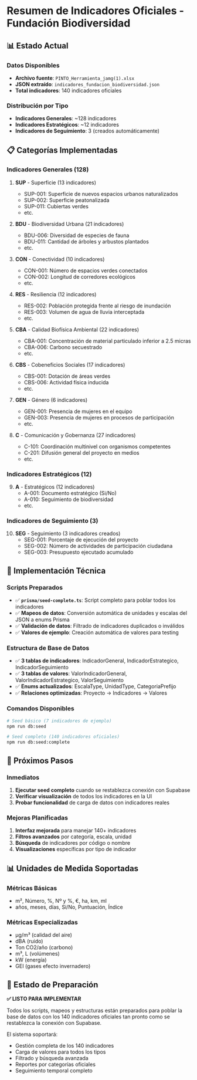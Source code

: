 # Resumen de Indicadores Oficiales - Fundación Biodiversidad

## 📊 Estado Actual

### Datos Disponibles
- **Archivo fuente**: `PINTO_Herramienta_jamg(1).xlsx`
- **JSON extraído**: `indicadores_fundacion_biodiversidad.json`
- **Total indicadores**: 140 indicadores oficiales

### Distribución por Tipo
- **Indicadores Generales**: ~128 indicadores
- **Indicadores Estratégicos**: ~12 indicadores  
- **Indicadores de Seguimiento**: 3 (creados automáticamente)

## 📋 Categorías Implementadas

### Indicadores Generales (128)
1. **SUP** - Superficie (13 indicadores)
   - SUP-001: Superficie de nuevos espacios urbanos naturalizados
   - SUP-002: Superficie peatonalizada
   - SUP-011: Cubiertas verdes
   - etc.

2. **BDU** - Biodiversidad Urbana (21 indicadores)
   - BDU-006: Diversidad de especies de fauna
   - BDU-011: Cantidad de árboles y arbustos plantados
   - etc.

3. **CON** - Conectividad (10 indicadores)
   - CON-001: Número de espacios verdes conectados
   - CON-002: Longitud de corredores ecológicos
   - etc.

4. **RES** - Resiliencia (12 indicadores)
   - RES-002: Población protegida frente al riesgo de inundación
   - RES-003: Volumen de agua de lluvia interceptada
   - etc.

5. **CBA** - Calidad Biofísica Ambiental (22 indicadores)
   - CBA-001: Concentración de material particulado inferior a 2.5 micras
   - CBA-006: Carbono secuestrado
   - etc.

6. **CBS** - Cobeneficios Sociales (17 indicadores)
   - CBS-001: Dotación de áreas verdes
   - CBS-006: Actividad física inducida
   - etc.

7. **GEN** - Género (6 indicadores)
   - GEN-001: Presencia de mujeres en el equipo
   - GEN-003: Presencia de mujeres en procesos de participación
   - etc.

8. **C** - Comunicación y Gobernanza (27 indicadores)
   - C-101: Coordinación multinivel con organismos competentes
   - C-201: Difusión general del proyecto en medios
   - etc.

### Indicadores Estratégicos (12)
9. **A** - Estratégicos (12 indicadores)
   - A-001: Documento estratégico (Si/No)
   - A-010: Seguimiento de biodiversidad
   - etc.

### Indicadores de Seguimiento (3)
10. **SEG** - Seguimiento (3 indicadores creados)
    - SEG-001: Porcentaje de ejecución del proyecto
    - SEG-002: Número de actividades de participación ciudadana
    - SEG-003: Presupuesto ejecutado acumulado

## 🔧 Implementación Técnica

### Scripts Preparados
- ✅ **`prisma/seed-complete.ts`**: Script completo para poblar todos los indicadores
- ✅ **Mapeos de datos**: Conversión automática de unidades y escalas del JSON a enums Prisma
- ✅ **Validación de datos**: Filtrado de indicadores duplicados o inválidos
- ✅ **Valores de ejemplo**: Creación automática de valores para testing

### Estructura de Base de Datos
- ✅ **3 tablas de indicadores**: IndicadorGeneral, IndicadorEstrategico, IndicadorSeguimiento
- ✅ **3 tablas de valores**: ValorIndicadorGeneral, ValorIndicadorEstrategico, ValorSeguimiento
- ✅ **Enums actualizados**: EscalaType, UnidadType, CategoriaPrefijo
- ✅ **Relaciones optimizadas**: Proyecto → Indicadores → Valores

### Comandos Disponibles
```bash
# Seed básico (7 indicadores de ejemplo)
npm run db:seed

# Seed completo (140 indicadores oficiales)
npm run db:seed:complete
```

## 🎯 Próximos Pasos

### Inmediatos
1. **Ejecutar seed completo** cuando se restablezca conexión con Supabase
2. **Verificar visualización** de todos los indicadores en la UI
3. **Probar funcionalidad** de carga de datos con indicadores reales

### Mejoras Planificadas
1. **Interfaz mejorada** para manejar 140+ indicadores
2. **Filtros avanzados** por categoría, escala, unidad
3. **Búsqueda** de indicadores por código o nombre
4. **Visualizaciones** específicas por tipo de indicador

## 📊 Unidades de Medida Soportadas

### Métricas Básicas
- m², Número, %, Nº y %, €, ha, km, ml
- años, meses, días, Si/No, Puntuación, Índice

### Métricas Especializadas  
- µg/m³ (calidad del aire)
- dBA (ruido)
- Ton CO2/año (carbono)
- m³, L (volúmenes)
- kW (energía)
- GEI (gases efecto invernadero)

## 🔄 Estado de Preparación

**✅ LISTO PARA IMPLEMENTAR**

Todos los scripts, mapeos y estructuras están preparados para poblar la base de datos con los 140 indicadores oficiales tan pronto como se restablezca la conexión con Supabase.

El sistema soportará:
- Gestión completa de los 140 indicadores
- Carga de valores para todos los tipos
- Filtrado y búsqueda avanzada
- Reportes por categorías oficiales
- Seguimiento temporal completo